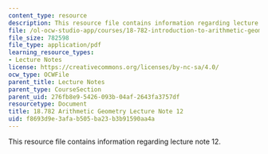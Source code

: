 ```yaml
---
content_type: resource
description: This resource file contains information regarding lecture note 12.
file: /ol-ocw-studio-app/courses/18-782-introduction-to-arithmetic-geometry-fall-2013/f8693d9e3afab505ba23b3b91590aa4a_MIT18_782F13_lec12.pdf
file_size: 782598
file_type: application/pdf
learning_resource_types:
- Lecture Notes
license: https://creativecommons.org/licenses/by-nc-sa/4.0/
ocw_type: OCWFile
parent_title: Lecture Notes
parent_type: CourseSection
parent_uid: 276fb8e9-5426-093b-04af-2643fa3757df
resourcetype: Document
title: 18.782 Arithmetic Geometry Lecture Note 12
uid: f8693d9e-3afa-b505-ba23-b3b91590aa4a
---
```

This resource file contains information regarding lecture note 12.